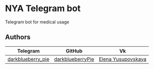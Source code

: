 # NYA Telegram bot
Telegram bot for medical usage

## Authors

|                      Telegram                       | GitHub |                           Vk                           |
| :-------------------------------------------------: | :----: | :----------------------------------------------------: |
| [darkblueberry_pie](https://t.me/darkblueberry_pie) | [darkblueberryPie](https://github.com/darkblueberryPie/)  | [Elena Yusupovskaya](https://vk.com/darkblueberry_pie) |





